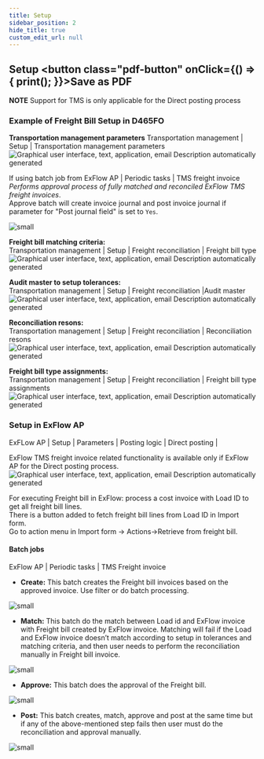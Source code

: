 ```yaml
---
title: Setup
sidebar_position: 2
hide_title: true
custom_edit_url: null
---
```

## Setup <button class="pdf-button" onClick={() => { print(); }}>Save as PDF</button>

**NOTE** Support for TMS is only applicable for the Direct posting process

### Example of Freight Bill Setup in D465FO

**Transportation management parameters**
Transportation management | Setup | Transportation management parameters
![Graphical user interface, text, application, email Description automatically generated](@site/static/img/media/image633.png)

If using batch job from ExFlow AP | Periodic tasks | TMS freight invoice<br/>
*Performs approval process of fully matched and reconciled ExFlow TMS freight invoices*.<br/>
Approve batch will create invoice journal and post invoice journal if parameter for "Post journal field" is set to `Yes`.<br/>

![small](@site/static/img/media/image639.png)

**Freight bill matching criteria:**<br/>
Transportation management | Setup | Freight reconciliation | Freight bill type<br/> 
![Graphical user interface, text, application, email Description automatically generated](@site/static/img/media/image634.png)

**Audit master to setup tolerances:**<br/> 
Transportation management | Setup | Freight reconciliation |Audit master<br/> 
![Graphical user interface, text, application, email Description automatically generated](@site/static/img/media/image635.png)

**Reconciliation resons:**<br/>
Transportation management | Setup | Freight reconciliation | Reconciliation resons<br/>
![Graphical user interface, text, application, email Description automatically generated](@site/static/img/media/image636.png)

**Freight bill type assignments:**<br/> 
Transportation management | Setup | Freight reconciliation | Freight bill type assignments<br/>
![Graphical user interface, text, application, email Description automatically generated](@site/static/img/media/image637.png)

### Setup in ExFlow AP
ExFLow AP | Setup | Parameters | Posting logic | Direct posting |

ExFlow TMS freight invoice related functionality is available only if ExFlow AP for the Direct posting process.<br/>
![Graphical user interface, text, application, email Description automatically generated](@site/static/img/media/image638.png)

For executing Freight bill in ExFlow: process a cost invoice with Load ID to get all freight bill lines.<br/>
There is a button added to fetch freight bill lines from Load ID in Import form.<br/>
Go to action menu in Import form -> Actions->Retrieve from freight bill.

#### Batch jobs
ExFlow AP | Periodic tasks | TMS Freight invoice<br/>
- **Create:** This batch creates the Freight bill invoices based on the approved invoice. Use filter or do batch processing.<br/>

![small](@site/static/img/media/image654.png)

- **Match:** This batch do the match between Load id and ExFlow invoice with Freight bill created by ExFlow invoice. Matching will fail if the Load and ExFlow invoice doesn’t match according to setup in tolerances and matching criteria, and then user needs to perform the reconciliation manually in Freight bill invoice.<br/>

![small](@site/static/img/media/image655.png)

- **Approve:** This batch does the approval of the Freight bill.<br/>

![small](@site/static/img/media/image656.png)

- **Post:** This batch creates, match, approve and post at the same time but if any of the above-mentioned step fails then user must do the reconciliation and approval manually.<br/> 

![small](@site/static/img/media/image657.png)